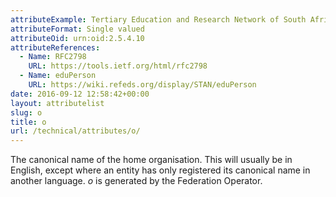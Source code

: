 ```yaml
--- 
attributeExample: Tertiary Education and Research Network of South Africa
attributeFormat: Single valued
attributeOid: urn:oid:2.5.4.10
attributeReferences: 
  - Name: RFC2798
    URL: https://tools.ietf.org/html/rfc2798
  - Name: eduPerson
    URL: https://wiki.refeds.org/display/STAN/eduPerson
date: 2016-09-12 12:58:42+00:00
layout: attributelist
slug: o
title: o
url: /technical/attributes/o/
---
```


The canonical name of the home organisation. This will usually be in English, except where an entity has only registered its canonical name in another language. _o_ is generated by the Federation Operator.
